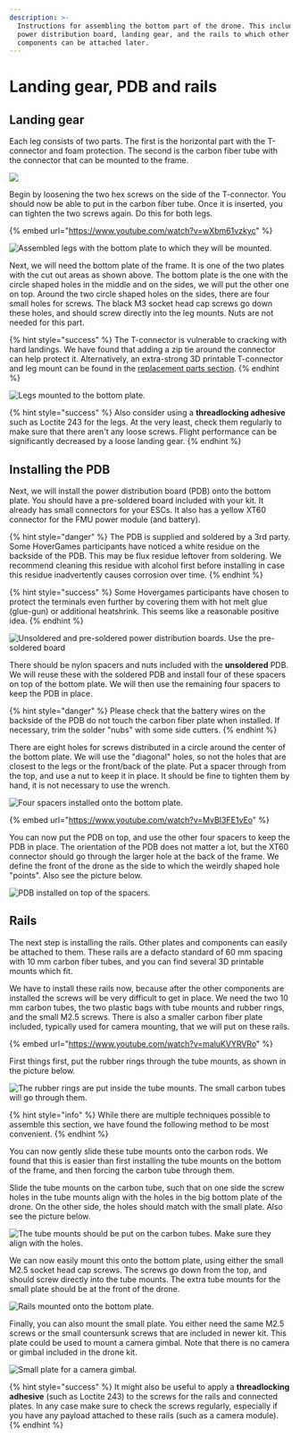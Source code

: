 ```yaml
---
description: >-
  Instructions for assembling the bottom part of the drone. This includes the
  power distribution board, landing gear, and the rails to which other
  components can be attached later.
---
```


# Landing gear, PDB and rails

## Landing gear

Each leg consists of two parts. The first is the horizontal part with the T-connector and foam protection. The second is the carbon fiber tube with the connector that can be mounted to the frame.

![](../../.gitbook/assets/20190218\_111648.jpg)

Begin by loosening the two hex screws on the side of the T-connector. You should now be able to put in the carbon fiber tube. Once it is inserted, you can tighten the two screws again. Do this for both legs.

{% embed url="https://www.youtube.com/watch?v=wXbm61vzkyc" %}

![Assembled legs with the bottom plate to which they will be mounted.](../../.gitbook/assets/assets\_-L9GLtb-Tz\_XaKbQu-Al\_-LZ-258xXVDKVcl7liPU\_-LZ-6f-4vjOVIzHLkj8O\_20190108\_140049.jpg)

Next, we will need the bottom plate of the frame. It is one of the two plates with the cut out areas as shown above. The bottom plate is the one with the circle shaped holes in the middle and on the sides, we will put the other one on top. Around the two circle shaped holes on the sides, there are four small holes for screws. The black M3 socket head cap screws go down these holes, and should screw directly into the leg mounts. Nuts are not needed for this part.

{% hint style="success" %}
The T-connector is vulnerable to cracking with hard landings. We have found that adding a zip tie around the connector can help protect it. Alternatively, an extra-strong 3D printable T-connector and leg mount can be found in the [replacement parts section](../replacement-parts-alternatives-and-upgrades/3d-printable-parts.md#replacement-landing-gear-including-t-connector).
{% endhint %}

![Legs mounted to the bottom plate.](../../.gitbook/assets/assets\_-L9GLtb-Tz\_XaKbQu-Al\_-LZ-258xXVDKVcl7liPU\_-LZ-8xHVzPlNPlw0BzT3\_20190108\_140544.jpg)

{% hint style="success" %}
Also consider using a **threadlocking adhesive** such as Loctite 243 for the legs. At the very least, check them regularly to make sure that there aren't any loose screws. Flight performance can be significantly decreased by a loose landing gear.
{% endhint %}

## Installing the PDB

Next, we will install the power distribution board (PDB) onto the bottom plate. You should have a pre-soldered board included with your kit. It already has small connectors for your ESCs. It also has a yellow XT60 connector for the FMU power module (and battery).

{% hint style="danger" %}
The PDB is supplied and soldered by a 3rd party. Some HoverGames participants have noticed a white residue on the backside of the PDB. This may be flux residue leftover from soldering. We recommend cleaning this residue with alcohol first before installing in case this residue inadvertently causes corrosion over time.
{% endhint %}

{% hint style="success" %}
Some Hovergames participants have chosen to protect the terminals even further by covering them with hot melt glue (glue-gun) or additional heatshrink. This seems like a reasonable positive idea.
{% endhint %}

![Unsoldered and pre-soldered power distribution boards. Use the pre-soldered board](../../.gitbook/assets/assets\_-L9GLtb-Tz\_XaKbQu-Al\_-LZ-258xXVDKVcl7liPU\_-LZ-9eAflSe74GRkvKaF\_20181120\_160542.jpg)

There should be nylon spacers and nuts included with the **unsoldered** PDB. We will reuse these with the soldered PDB and install four of these spacers on top of the bottom plate. We will then use the remaining four spacers to keep the PDB in place.

{% hint style="danger" %}
&#x20;Please check that the battery wires on the backside of the PDB do not touch the carbon fiber plate when installed. If necessary, trim the solder "nubs" with some side cutters.&#x20;
{% endhint %}

There are eight holes for screws distributed in a circle around the center of the bottom plate. We will use the "diagonal" holes, so not the holes that are closest to the legs or the front/back of the plate. Put a spacer through from the top, and use a nut to keep it in place. It should be fine to tighten them by hand, it is not necessary to use the wrench.

![Four spacers installed onto the bottom plate.](../../.gitbook/assets/assets\_-L9GLtb-Tz\_XaKbQu-Al\_-LZ-MNKqa-U\_wn4yqsy7\_-LZ-NA0H8vdanZ4REjFk\_20190108\_144147.jpg)

{% embed url="https://www.youtube.com/watch?v=MvBI3FE1vEo" %}

You can now put the PDB on top, and use the other four spacers to keep the PDB in place. The orientation of the PDB does not matter a lot, but the XT60 connector should go through the larger hole at the back of the frame. We define the front of the drone as the side to which the weirdly shaped hole "points". Also see the picture below.

![PDB installed on top of the spacers.](../../.gitbook/assets/20190218\_130906.jpg)

## Rails

The next step is installing the rails. Other plates and components can easily be attached to them. These rails are a defacto standard of 60 mm spacing with 10 mm carbon fiber tubes, and you can find several 3D printable mounts which fit.

We have to install these rails now, because after the other components are installed the screws will be very difficult to get in place. We need the two 10 mm carbon tubes, the two plastic bags with tube mounts and rubber rings, and the small M2.5 screws. There is also a smaller carbon fiber plate included, typically used for camera mounting, that we will put on these rails.

{% embed url="https://www.youtube.com/watch?v=maluKVYRVRo" %}

First things first, put the rubber rings through the tube mounts, as shown in the picture below.

![The rubber rings are put inside the tube mounts. The small carbon tubes will go through them.](../../.gitbook/assets/20190218\_142437.jpg)

{% hint style="info" %}
While there are multiple techniques possible to assemble this section, we have found the following method to be most convenient.&#x20;
{% endhint %}

You can now gently slide these tube mounts onto the carbon rods. We found that this is easier than first installing the tube mounts on the bottom of the frame, and then forcing the carbon tube through them.

Slide the tube mounts on the carbon tube, such that on one side the screw holes in the tube mounts align with the holes in the big bottom plate of the drone. On the other side, the holes should match with the small plate. Also see the picture below.

![The tube mounts should be put on the carbon tubes. Make sure they align with the holes.](../../.gitbook/assets/20190218\_143123.jpg)

We can now easily mount this onto the bottom plate, using either the small M2.5 socket head cap screws. The screws go down from the top, and should screw directly into the tube mounts. The extra tube mounts for the small plate should be at the front of the drone.

![Rails mounted onto the bottom plate.](../../.gitbook/assets/20190218\_143628.jpg)

Finally, you can also mount the small plate. You either need the same M2.5 screws or the small countersunk screws that are included in newer kit. This plate could be used to mount a camera gimbal. Note that there is no camera or gimbal included in the drone kit.

![Small plate for a camera gimbal.](../../.gitbook/assets/20190218\_144109.jpg)

{% hint style="success" %}
It might also be useful to apply a **threadlocking adhesive** (such as Loctite 243) to the screws for the rails and connected plates. In any case make sure to check the screws regularly, especially if you have any payload attached to these rails (such as a camera module).
{% endhint %}

